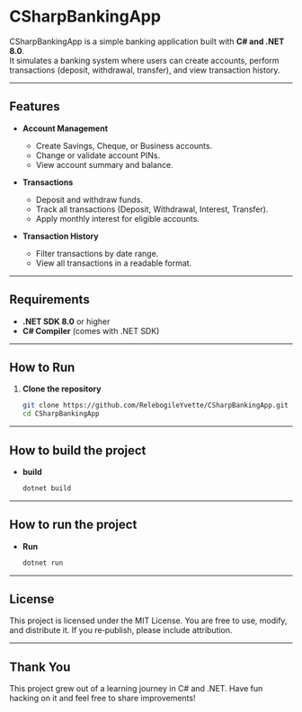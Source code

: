 # CSharpBankingApp

CSharpBankingApp is a simple banking application built with **C# and .NET 8.0**.  
It simulates a banking system where users can create accounts, perform transactions (deposit, withdrawal, transfer), and view transaction history.

---

## Features

- **Account Management**
  - Create Savings, Cheque, or Business accounts.
  - Change or validate account PINs.
  - View account summary and balance.

- **Transactions**
  - Deposit and withdraw funds.
  - Track all transactions (Deposit, Withdrawal, Interest, Transfer).
  - Apply monthly interest for eligible accounts.

- **Transaction History**
  - Filter transactions by date range.
  - View all transactions in a readable format.

---

## Requirements

- **.NET SDK 8.0** or higher  
- **C# Compiler** (comes with .NET SDK)

---

## How to Run

1. **Clone the repository**  
   ```bash
   git clone https://github.com/RelebogileYvette/CSharpBankingApp.git
   cd CSharpBankingApp
---

## How to build the project

- **build**
  ```bash
  dotnet build

---

## How to run the project
- **Run**
  ```bash
  dotnet run

---

## License

This project is licensed under the MIT License. You are free to use, modify, and distribute it. If you re‑publish, please include attribution.

--- 

## Thank You

This project grew out of a learning journey in C# and .NET. Have fun hacking on it and feel free to share improvements!


